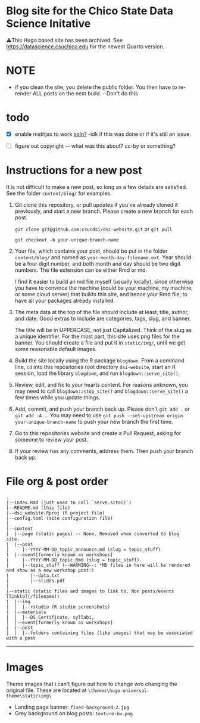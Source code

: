 # Blog site for the Chico State Data Science Initative

⚠️This Hugo based site has been archived. See https://datascience.csuchico.edu for the newest Quarto version. 




# NOTE
* if you clean the site, you delete the public folder. You then have to re-render ALL posts on the next build.			- Don't do this


# todo

- [x] enable mathjax to work [soln?](https://github.com/devcows/hugo-universal-theme/pull/153) 
       -idk if this was done or if it's still an issue. 
- [ ] figure out copyright -- what was this about? cc-by or something? 

    
# Instructions for a new post

It is not difficult to make a new post, so long as a few details are satisfied. See the folder `content/blog/` for examples.

1. Git clone this repository, or pull updates if you've already cloned it previously, and start a new branch.  Please create a new branch for each post.

    ```git clone git@github.com:csucdsi/dsi-website.git``` or ```git pull```

    ```git checkout -b your-unique-branch-name```

2. Your file, which contains your post, should be put in the folder `content/blog/` and named as `year-month-day-filename.ext`.  Year should be a four digit number, and both month and day should be two digit numbers.  The file extension can be either Rmd or md. 

    I find it easier to build an md file myself (usually locally), since otherwise you have to convince the machine (could be your machine, my machine, or some cloud server) that builds this site, and hence your Rmd file, to have all your packages already installed.

3. The meta data at the top of the file should include at least, title, author, and date.  Good extras to include are categories, tags, slug, and banner.  

    The title will be in UPPERCASE, not just Capitalized.  Think of the slug as a unique identifier.  For the most part, this site uses png files for the banner.  You should create a file and put it in `static/img/`, until we get some reasonable default images.

4. Build the site locally using the R package `blogdown`.  From a command line, `cd` into this repositories root directory `dsi-website`, start an R session, load the library `blogdown`, and run ``blogdown::serve_site()``.

5. Review, edit, and fix to your hearts content.  For reasons unknown, you may need to call ``blogdown::stop_site()`` and ``blogdown::serve_site()`` a few times while you update things.

6. Add, commit, and push your branch back up.  Please don't `git add .` or `git add -A .`.  You may need to use `git push --set-upstream origin your-unique-branch-name` to push your new branch the first time.

7. Go to this repositories website and create a Pull Request, asking for someone to review your post.  

8. If your review has any comments, address them.  Then push your branch back up.


# File org & post order
```
.
|--index.Rmd (just used to call `serve.site()`)
|--README.md (this file)
|--dsi_website.Rproj (R project file)
|--config.toml (site configuration file)
| 
|--content
|  |--page (static pages) -- None. Removed when converted to blog site. 
|  |--post
|     |--YYYY-MM-DD_topic_announce.md (slug = topic_stuff)
|  |--event[formerly known as workshops]  
|     |--YYYY-MM-DD_topic.Rmd (slug = topic_stuff)
|     |--topic_stuff (--WARNING--: *MD files in here will be rendered and show as a new workshop post!)
|        |--data.txt
|        |--slides.pdf
|
|--static (static files and images to link to. Non posts/events [linkto](/filename)) 
|  |--img
|  |  |--rstudio (R studio screenshots)
|  |--materials
|  |  |--DS Certificate, syllabi, 
|  |--event[formerly known as workshops]
|  |--post
|  |  |--folders containing files (like images) that may be associated with a post

```

---

# Images
Theme images that i can't figure out how to change w/o changing the original file. 
These are located at `\themes\hugo-universal-theme\static\img\` 

* Landing page banner: `fixed-background-2.jpg`
* Grey background on blog posts: `texture-bw.png`


